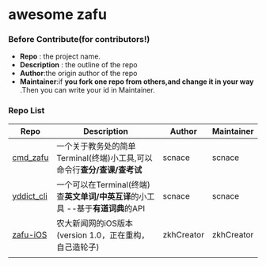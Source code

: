 # awesome zafu

### Before Contribute(for contributors!)

* **Repo** : the project name.
* **Description** : the outline of the repo
* **Author**:the origin author of the repo
* **Maintainer**:if **you fork one repo from others,and change it in your way** .Then you can write your id in Maintainer.

### Repo List

| Repo                                     | Description                              | Author     | Maintainer |
| ---------------------------------------- | ---------------------------------------- | ---------- | ---------- |
| [cmd_zafu](https://github.com/scbizu/cmd_zafu/releases) | 一个关于教务处的简单Terminal(终端)小工具,可以命令行**查分/查课/查考试** | scnace     | scnace     |
| [yddict_cli](https://github.com/scbizu/dict_cli/releases) | 一个可以在Terminal(终端)查**英文单词/中英互译**的小工具 --基于**有道词典**的API | scnace     | scnace     |
| [zafu-iOS](https://github.com/zkh90644/ZafuNews_iOS) | 农大新闻网的iOS版本(version 1.0，正在重构，自己造轮子)      | zkhCreator | zkhCreator |
|                                          |                                          |            |            |
